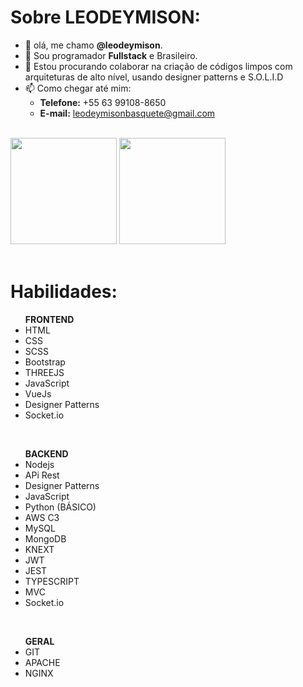 <strong><h1>Sobre LEODEYMISON:</h1></strong>
- 👋 olá, me chamo <strong>@leodeymison</strong>.
- 👀 Sou programador <strong>Fullstack</strong> e Brasileiro.
- 💞️ Estou procurando colaborar na criação de códigos limpos com arquiteturas de alto nível, usando designer patterns e S.O.L.I.D
- 📫 Como chegar até mim:<br>
  - <strong>Telefone:</strong> +55 63 99108-8650 <br>
  - <strong>E-mail:</strong> leodeymisonbasquete@gmail.com

<br>
<div>
 <a href="https://github.com/leodeymison"></a>
      <img height="170em" src="https://github-readme-stats.vercel.app/api?username=leodeymison&show_icons=true&theme=dark&include_all_commits=true&count_private=true"/>
      <img height="170em"  src="https://github-readme-stats.vercel.app/api/top-langs/?username=leodeymison&layout=compact&langs_count=7&theme=dark"/>
 </div>

<br>
<strong><h1>Habilidades:</h1></strong>
<ul>
  <strong>FRONTEND</strong>
  <li>HTML</li>
  <li>CSS</li>
  <li>SCSS</li>
  <li>Bootstrap</li>
  <li>THREEJS</li>
  <li>JavaScript</li>
  <li>VueJs</li>
  <li>Designer Patterns</li>
  <li>Socket.io</li>
</ul>
<br>
<ul>
  <strong>BACKEND</strong>
  <li>Nodejs</li>
  <li>APi Rest</li>
  <li>Designer Patterns</li>
  <li>JavaScript</li>
  <li>Python (BÁSICO)</li>
  <li>AWS C3</li>
  <li>MySQL</li>
  <li>MongoDB</li>
  <li>KNEXT</li>
  <li>JWT</li>
  <li>JEST</li>
  <li>TYPESCRIPT</li>
  <li>MVC</li>
  <li>Socket.io</li>
</ul>
<br>
<ul>
  <strong>GERAL</strong>
  <li>GIT</li>
  <li>APACHE</li>
  <li>NGINX</li>
</ul>
